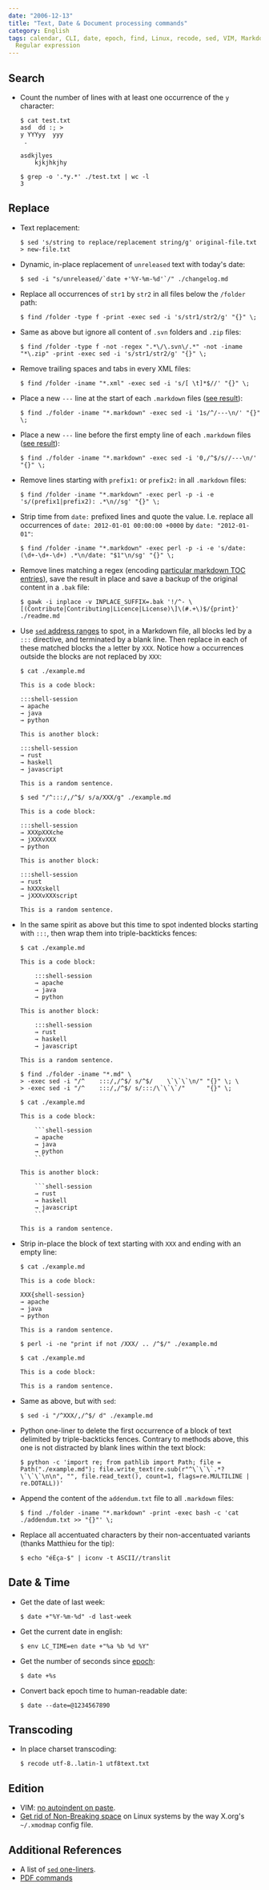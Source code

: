 ```yaml
---
date: "2006-12-13"
title: "Text, Date & Document processing commands"
category: English
tags: calendar, CLI, date, epoch, find, Linux, recode, sed, VIM, Markdown, Perl,
  Regular expression
---
```


## Search

- Count the number of lines with at least one occurrence of the `y` character:

  ```shell-session
  $ cat test.txt
  asd  dd :; >
  y YYYyy  yyy
   .

  asdkjlyes
      kjkjhkjhy

  $ grep -o '.*y.*' ./test.txt | wc -l
  3
  ```

## Replace

- Text replacement:

  ```shell-session
  $ sed 's/string to replace/replacement string/g' original-file.txt > new-file.txt
  ```

- Dynamic, in-place replacement of `unreleased` text with today's date:

  ```shell-session
  $ sed -i "s/unreleased/`date +'%Y-%m-%d'`/" ./changelog.md
  ```

- Replace all occurrences of `str1` by `str2` in all files below the `/folder` path:

  ```shell-session
  $ find /folder -type f -print -exec sed -i 's/str1/str2/g' "{}" \;
  ```

- Same as above but ignore all content of `.svn` folders and `.zip` files:

  ```shell-session
  $ find /folder -type f -not -regex ".*\/\.svn\/.*" -not -iname "*\.zip" -print -exec sed -i 's/str1/str2/g' "{}" \;
  ```

- Remove trailing spaces and tabs in every XML files:

  ```shell-session
  $ find /folder -iname "*.xml" -exec sed -i 's/[ \t]*$//' "{}" \;
  ```

- Place a new `---` line at the start of each `.markdown` files ([see result](https://github.com/kdeldycke/kevin-deldycke-blog/commit/19d1b082e93966f82873ce9d8de238a889d371b7)):

  ```shell-session
  $ find ./folder -iname "*.markdown" -exec sed -i '1s/^/---\n/' "{}" \;
  ```

- Place a new `---` line before the first empty line of each `.markdown` files ([see result](https://github.com/kdeldycke/kevin-deldycke-blog/commit/8628d53284e41917159e344ea45ad9e9d16b90b1)):

  ```shell-session
  $ find ./folder -iname "*.markdown" -exec sed -i '0,/^$/s//---\n/' "{}" \;
  ```

- Remove lines starting with `prefix1:` or `prefix2:` in all `.markdown` files:

  ```shell-session
  $ find /folder -iname "*.markdown" -exec perl -p -i -e 's/(prefix1|prefix2): .*\n//sg' "{}" \;
  ```

- Strip time from `date:` prefixed lines and quote the value. I.e. replace all occurrences of `date: 2012-01-01 00:00:00 +0000` by `date: "2012-01-01"`:

  ```shell-session
  $ find /folder -iname "*.markdown" -exec perl -p -i -e 's/date: (\d+-\d+-\d+) .*\n/date: "$1"\n/sg' "{}" \;
  ```

- Remove lines matching a regex (encoding [particular markdown TOC entries](https://github.com/kdeldycke/awesome-iam/commit/295a4fa4229c5966ce4bc207704e32fb6f1491d6#diff-c81593a3651bf87f58345cd819edad71R24)), save the result in place and save a backup of the original content in a `.bak` file:

  ```shell-session
  $ gawk -i inplace -v INPLACE_SUFFIX=.bak '!/^- \[(Contribute|Contributing|Licence|License)\]\(#.+\)$/{print}' ./readme.md
  ```

- Use [`sed` address ranges](https://www.linuxtopia.org/online_books/linux_tool_guides/the_sed_faq/sedfaq3_006.html)
  to spot, in a Markdown file, all blocks led by a
  `:::` directive, and terminated by a blank line. Then replace in each of
  these matched blocks the `a` letter by `XXX`. Notice how `a` occurrences
  outside the blocks are not replaced by `XXX`:

  ```{.shell-session hl_lines="19" anchorlinenos=True}
  $ cat ./example.md

  This is a code block:

  :::shell-session
  → apache
  → java
  → python

  This is another block:

  :::shell-session
  → rust
  → haskell
  → javascript

  This is a random sentence.

  $ sed "/^:::/,/^$/ s/a/XXX/g" ./example.md

  This is a code block:

  :::shell-session
  → XXXpXXXche
  → jXXXvXXX
  → python

  This is another block:

  :::shell-session
  → rust
  → hXXXskell
  → jXXXvXXXscript

  This is a random sentence.
  ```

- In the same spirit as above but this time to spot indented blocks
  starting with `:::`, then wrap them into triple-backticks fences:

  ````{.shell-session hl_lines="19 20 21"}
  $ cat ./example.md

  This is a code block:

      :::shell-session
      → apache
      → java
      → python

  This is another block:

      :::shell-session
      → rust
      → haskell
      → javascript

  This is a random sentence.

  $ find ./folder -iname "*.md" \
  > -exec sed -i "/^    :::/,/^$/ s/^$/    \`\`\`\n/" "{}" \; \
  > -exec sed -i "/^    :::/,/^$/ s/:::/\`\`\`/"      "{}" \;

  $ cat ./example.md

  This is a code block:

      ```shell-session
      → apache
      → java
      → python
      ```

  This is another block:

      ```shell-session
      → rust
      → haskell
      → javascript
      ```

  This is a random sentence.
  ````

- Strip in-place the block of text starting with `XXX` and ending with an empty line:

  ```{.shell-session hl_lines="12"}
  $ cat ./example.md

  This is a code block:

  XXX{shell-session}
  → apache
  → java
  → python

  This is a random sentence.

  $ perl -i -ne "print if not /XXX/ .. /^$/" ./example.md

  $ cat ./example.md

  This is a code block:

  This is a random sentence.
  ```

- Same as above, but with `sed`:

  ```shell-session
  $ sed -i "/^XXX/,/^$/ d" ./example.md
  ```

- Python one-liner to delete the first occurrence of a block of text delimited by triple-backticks fences. Contrary to methods above, this one is not distracted by blank lines within the text block:

  ```shell-session
  $ python -c 'import re; from pathlib import Path; file = Path("./example.md"); file.write_text(re.sub(r"^\`\`\`.*?\`\`\`\n\n", "", file.read_text(), count=1, flags=re.MULTILINE | re.DOTALL))'
  ```

- Append the content of the `addendum.txt` file to all `.markdown` files:

  ```shell-session
  $ find ./folder -iname "*.markdown" -print -exec bash -c 'cat ./addendum.txt >> "{}"' \;
  ```

- Replace all accentuated characters by their non-accentuated variants (thanks Matthieu for the tip):

  ```shell-session
  $ echo "éÈça-$" | iconv -t ASCII//translit
  ```

## Date & Time

- Get the date of last week:

  ```shell-session
  $ date +"%Y-%m-%d" -d last-week
  ```

- Get the current date in english:

  ```shell-session
  $ env LC_TIME=en date +"%a %b %d %Y"
  ```

- Get the number of seconds since [epoch](https://en.wikipedia.org/wiki/Epoch_%28reference_date%29#Notable_epoch_dates_in_computing):

  ```shell-session
  $ date +%s
  ```

- Convert back epoch time to human-readable date:

  ```shell-session
  $ date --date=@1234567890
  ```

## Transcoding

- In place charset transcoding:

  ```shell-session
  $ recode utf-8..latin-1 utf8text.txt
  ```

## Edition

- VIM: [no autoindent on paste](https://vim.wikia.com/wiki/How_to_stop_auto_indenting).
- [Get rid of Non-Breaking space](https://hauweele.net/~gawen/blog/?p=32) on Linux systems by the way X.org's `~/.xmodmap` config file.

## Additional References

- A list of [`sed` one-liners](http://sed.sourceforge.net/sed1line.txt).
- [PDF commands](https://kevin.deldycke.com/2006/12/pdf-commands/)